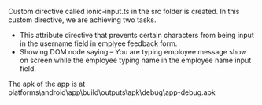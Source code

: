 Custom directive called ionic-input.ts in the src folder is created. In this custom directive, we are achieving two tasks.
- This attribute directive that prevents certain characters from being input in the username field in emplyee feedback form.
- Showing DOM node saying – You are typing employee message show on screen while the employee typing name in the employee name input field.

The apk of the app is at platforms\android\app\build\outputs\apk\debug\app-debug.apk
